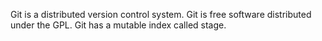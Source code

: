 
Git is a distributed version control system.
Git is free software distributed under the GPL.
Git has a mutable index called stage.
